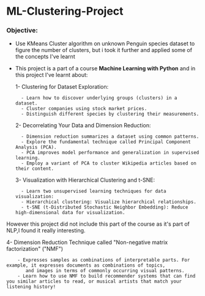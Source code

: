 # ML-Clustering-Project
### Objective:
  - Use KMeans Cluster algorithm on unknown Penguin species dataset to figure the number of clusters, but i took it further and applied some of the concepts I've learnt   
- This project is a part of a course **Machine Learning with Python** and in this project I've learnt about:
    
  1- Clustering for Dataset Exploration:
  
        - Learn how to discover underlying groups (clusters) in a dataset.
        - Cluster companies using stock market prices.
        - Distinguish different species by clustering their measurements.
  
  2- Decorrelating Your Data and Dimension Reduction:
  
        - Dimension reduction summarizes a dataset using common patterns.
        - Explore the fundamental technique called Principal Component Analysis (PCA).
        - PCA improves model performance and generalization in supervised learning.
        - Employ a variant of PCA to cluster Wikipedia articles based on their content.
  
  3- Visualization with Hierarchical Clustering and t-SNE:
  
        - Learn two unsupervised learning techniques for data visualization:
        - Hierarchical clustering: Visualize hierarchical relationships.
        - t-SNE (t-Distributed Stochastic Neighbor Embedding): Reduce high-dimensional data for visualization.

However this project did not include this part of the course as it's part of NLP,I found it really interesting.

  4- Dimension Reduction Technique called "Non-negative matrix factorization" ("NMF")
  
        - Expresses samples as combinations of interpretable parts. For example, it expresses documents as combinations of topics,
           and images in terms of commonly occurring visual patterns.
        - Learn how to use NMF to build recommender systems that can find you similar articles to read, or musical artists that match your listening history!
  
